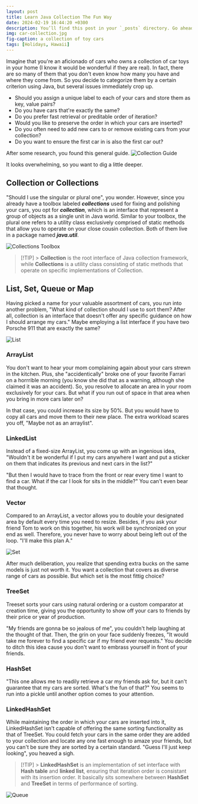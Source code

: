 ```yaml
---
layout: post
title: Learn Java Collection The Fun Way
date: 2024-02-19 16:44:20 +0300
description: You’ll find this post in your `_posts` directory. Go ahead and edit it and re-build the site to see your changes. # Add post description (optional)
img: car-collection.jpg
fig-caption: a collection of toy cars
tags: [Holidays, Hawaii]
---
```


Imagine that you're an aficionado of cars who owns a collection of car toys in your home (I know it would be wonderful if they are real). In fact, there are so many of them that you don't even know how many you have and where they come from. So you decide to categorize them by a certain criterion using Java, but several issues immediately crop up.

- Should you assign a unique label to each of your cars and store them as key, value pairs?
- Do you have cars that're exactly the same?
- Do you prefer fast retrieval or preditable order of iteration?
- Would you like to preserve the order in which your cars are inserted?
- Do you often need to add new cars to or remove existing cars from your collection?
- Do you want to ensure the first car in is also the first car out?

After some research, you found this general guide.
![Collection Guide]({{site.baseurl}}/assets/img/2024-02-19/collection-guide.png)

It looks overwhelming, so you want to dig a little deeper.

## Collection or Collections

"Should I use the singular or plural one", you wonder. However, since you already have a toolbox labeled **_collections_** used for fixing and polishing your cars, you opt for **_collection_**, which is an interface that represent a group of objects as a single unit in Java world. Similar to your toolbox, the plural one refers to a utility class exclusively comprised of static methods that allow you to operate on your close cousin collection. Both of them live in a package named **_java.util_**.

![Collections Toolbox]({{site.baseurl}}/assets/img/2024-02-19/collections.jpeg)

> [!TIP] > **Collection** is the root interface of Java collection framework, while **Collections** is a utility class consisting of static methods that operate on specific implementations of Collection.

## List, Set, Queue or Map

Having picked a name for your valuable assortment of cars, you run into another problem, "What kind of collection should I use to sort them? After all, collection is an interface that doesn't offer any specific guidance on how I should arrange my cars." Maybe employing a list interface if you have two Porsche 911 that are exactly the same?

![List]({{site.baseurl}}/assets/img/2024-02-19/list.jpeg)

### ArrayList

You don't want to hear your mom complaining again about your cars strewn in the kitchen. Plus, she "accidentically" broke one of your favorite Farrari on a horrrible morning (you know she did that as a warning, although she claimed it was an accident). So, you resolve to allocate an area in your room exclusively for your cars. But what if you run out of space in that area when you bring in more cars later on?

In that case, you could increase its size by 50%. But you would have to copy all cars and move them to their new place. The extra workload scares you off, "Maybe not as an arraylist".

### LinkedList

Instead of a fixed-size ArrayList, you come up with an ingenious idea, "Wouldn't it be wonderful if I put my cars anywhere I want and put a sticker on them that indicates its previous and next cars in the list?"

"But then I would have to trace from the front or rear every time I want to find a car. What if the car I look for sits in the middle?" You can't even bear that thought.

### Vector

Compared to an ArrayList, a vector allows you to double your designated area by default every time you need to resize. Besides, if you ask your friend Tom to work on this together, his work will be synchronized on your end as well. Therefore, you never have to worry about being left out of the loop. "I'll make this plan A."

![Set]({{site.baseurl}}/assets/img/2024-02-19/set.jpeg)

After much deliberation, you realize that spending extra bucks on the same models is just not worth it. You want a collection that covers as diverse range of cars as possible. But which set is the most fittig choice?

### TreeSet

Treeset sorts your cars using natural ordering or a custom comparator at creation time, giving you the opportunity to show off your cars to friends by their price or year of production.

"My friends are gonna be so jealous of me", you couldn't help laughing at the thought of that. Then, the grin on your face suddenly freezes, "It would take me forever to find a specific car if my friend ever requests." You decide to ditch this idea cause you don't want to embrass yourself in front of your friends.

### HashSet

"This one allows me to readily retrieve a car my friends ask for, but it can't guarantee that my cars are sorted. What's the fun of that?" You seems to run into a pickle until another option comes to your attention.

### LinkedHashSet

While maintaining the order in which your cars are inserted into it, LinkedHashSet isn't capable of offering the same sorting functionality as that of TreeSet. You could fetch your cars in the same order they are added to your collection and locate any one fast enough to amaze your friends, but you can't be sure they are sorted by a certain standard. "Guess I'll just keep looking", you heaved a sigh.

> [!TIP] > **LinkedHashSet** is an implementation of set interface with **Hash table** and **linked list**, ensuring that iteration order is consistant with its insertion order. It basically sits somewhere between **HashSet** and **TreeSet** in terms of performance of sorting.

![Queue]({{site.baseurl}}/assets/img/2024-02-19/queue.jpeg)
